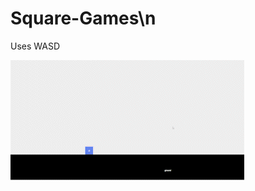 # Square-Games\n
Uses WASD

![alt text](https://github.com/axis274643/Square-Games/blob/master/FLAPPYSQUARE_AdobeExpress.gif)
